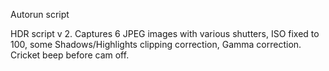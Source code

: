 Autorun script

HDR script v 2. Captures 6 JPEG images with various shutters, ISO fixed to 100, some Shadows/Highlights clipping correction, Gamma correction. Cricket beep before cam off.